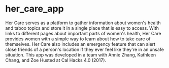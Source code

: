 # her_care_app
Her Care serves as a platform to gather information about women's health and taboo topics and store it in a single place that is easy to access. With links to different pages about important parts of women's health, Her Care provides women with a simple way to learn about how to take care of themselves. Her Care also includes an emergency feature that can alert close friends of a person's location if they ever feel like they're in an unsafe situation. This app was developed in a team with Annie Zhang, Kathleen Chang, and Zoe Husted at Cal Hacks 4.0 (2017).
